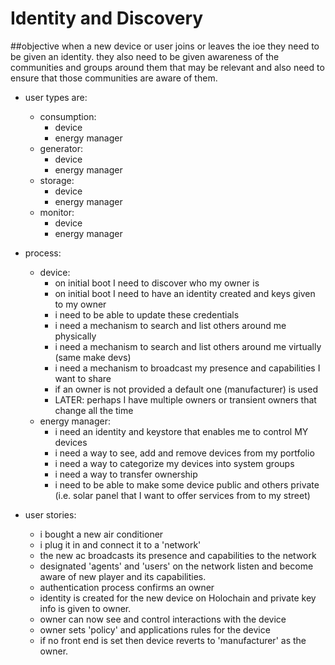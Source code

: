# Identity and Discovery

##objective
when a new device or user joins or leaves the ioe they need to be given an identity.  they also need to be given awareness of the communities and groups around them that may be relevant and also need to ensure that those communities are aware of them.

- user types are:
  - consumption:
    - device
    - energy manager
  - generator:
    - device
    - energy manager
  - storage:
    - device
    - energy manager
  - monitor:
    - device
    - energy manager

- process:
  - device:
    - on initial boot I need to discover who my owner is
    - on initial boot I need to have an identity created and keys given to my owner
    - i need to be able to update these credentials
    - i need a mechanism to search and list others around me physically
    - i need a mechanism to search and list others around me virtually (same make devs)
    - i need a mechanism to broadcast my presence and capabilities I want to share
    - if an owner is not provided a default one (manufacturer) is used
    - LATER: perhaps I have multiple owners or transient owners that change all the time
  - energy manager:
    - i need an identity and keystore that enables me to control MY devices
    - i need a way to see, add and remove devices from my portfolio
    - i need a way to categorize my devices into system groups
    - i need a way to transfer ownership
    - i need to be able to make some device public and others private (i.e. solar panel that I want to offer services from to my street)

- user stories:
    - i bought a new air conditioner
    - i plug it in and connect it to a 'network'
    - the new ac broadcasts its presence and capabilities to the network
    - designated 'agents' and 'users' on the network listen and become aware of new player and its capabilities.
    - authentication process confirms an owner
    - identity is created for the new device on Holochain and private key info is given to owner.
    - owner can now see and control interactions with the device
    - owner sets 'policy' and applications rules for the device
    - if no front end is set then device reverts to 'manufacturer' as the owner.
